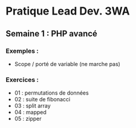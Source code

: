 # Pratique Lead Dev. 3WA
## Semaine 1 : PHP avancé
### Exemples :
- Scope / porté de variable (ne marche pas)

### Exercices :
- 01 : permutations de données
- 02 : suite de fibonacci
- 03 : split array
- 04 : mapped
- 05 : zipper